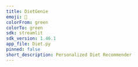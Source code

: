 ```yaml
---
title: DietGenie
emoji: 🐢
colorFrom: green
colorTo: green
sdk: streamlit
sdk_version: 1.46.1
app_file: Diet.py
pinned: false
short_description: Personalized Diet Recommender
---
```

